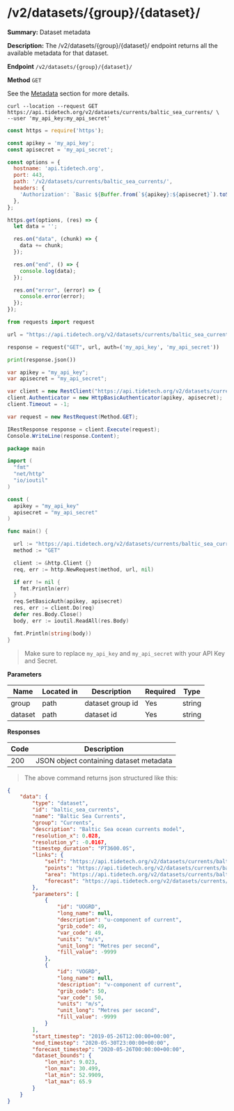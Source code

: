 # /v2/datasets/{group}/{dataset}/

**Summary:** Dataset metadata

**Description:** The /v2/datasets/{group}/{dataset}/ endpoint returns all the
available metadata for that dataset.

**Endpoint** `/v2/datasets/{group}/{dataset}/`

**Method** `GET`

<aside class="notice">
See the <a href='#metadata'>Metadata</a> section for more details.
</aside>

```shell
curl --location --request GET https://api.tidetech.org/v2/datasets/currents/baltic_sea_currents/ \
--user 'my_api_key:my_api_secret'
```

```javascript
const https = require('https');

const apikey = 'my_api_key';
const apisecret = 'my_api_secret';

const options = {
  hostname: 'api.tidetech.org',
  port: 443,
  path: '/v2/datasets/currents/baltic_sea_currents/',
  headers: {
    'Authorization': `Basic ${Buffer.from(`${apikey}:${apisecret}`).toString('base64')}`,
  },
};

https.get(options, (res) => {
  let data = '';

  res.on("data", (chunk) => {
    data += chunk;
  });

  res.on("end", () => {
    console.log(data);
  });

  res.on("error", (error) => {
    console.error(error);
  });
});
```

```python
from requests import request

url = "https://api.tidetech.org/v2/datasets/currents/baltic_sea_currents/"

response = request("GET", url, auth=('my_api_key', 'my_api_secret'))

print(response.json())
```

```csharp
var apikey = "my_api_key";
var apisecret = "my_api_secret";

var client = new RestClient("https://api.tidetech.org/v2/datasets/currents/baltic_sea_currents/");
client.Authenticator = new HttpBasicAuthenticator(apikey, apisecret);
client.Timeout = -1;

var request = new RestRequest(Method.GET);

IRestResponse response = client.Execute(request);
Console.WriteLine(response.Content);
```

```go
package main

import (
  "fmt"
  "net/http"
  "io/ioutil"
)

const (
  apikey = "my_api_key"
  apisecret = "my_api_secret"
)

func main() {

  url := "https://api.tidetech.org/v2/datasets/currents/baltic_sea_currents/"
  method := "GET"

  client := &http.Client {}
  req, err := http.NewRequest(method, url, nil)

  if err != nil {
    fmt.Println(err)
  }
  req.SetBasicAuth(apikey, apisecret)
  res, err := client.Do(req)
  defer res.Body.Close()
  body, err := ioutil.ReadAll(res.Body)

  fmt.Println(string(body))
}
```

> Make sure to replace `my_api_key` and `my_api_secret` with your API Key and Secret.


**Parameters**

| Name | Located in | Description | Required | Type |
| ---- | ---------- | ----------- | -------- | ---- |
| group | path | dataset group id | Yes | string |
| dataset | path | dataset id | Yes | string |

**Responses**

| Code | Description |
| ---- | ----------- |
| 200 | JSON object containing dataset metadata |


> The above command returns json structured like this:


```json
{
    "data": {
        "type": "dataset",
        "id": "baltic_sea_currents",
        "name": "Baltic Sea Currents",
        "group": "Currents",
        "description": "Baltic Sea ocean currents model",
        "resolution_x": 0.028,
        "resolution_y": -0.0167,
        "timestep_duration": "PT3600.0S",
        "links": {
            "self": "https://api.tidetech.org/v2/datasets/currents/baltic_sea_currents/",
            "points": "https://api.tidetech.org/v2/datasets/currents/baltic_sea_currents/points/",
            "area": "https://api.tidetech.org/v2/datasets/currents/baltic_sea_currents/area/",
            "forecast": "https://api.tidetech.org/v2/datasets/currents/baltic_sea_currents/forecast/"
        },
        "parameters": [
            {
                "id": "UOGRD",
                "long_name": null,
                "description": "u-component of current",
                "grib_code": 49,
                "var_code": 49,
                "units": "m/s",
                "unit_long": "Metres per second",
                "fill_value": -9999
            },
            {
                "id": "VOGRD",
                "long_name": null,
                "description": "v-component of current",
                "grib_code": 50,
                "var_code": 50,
                "units": "m/s",
                "unit_long": "Metres per second",
                "fill_value": -9999
            }
        ],
        "start_timestep": "2019-05-26T12:00:00+00:00",
        "end_timestep": "2020-05-30T23:00:00+00:00",
        "forecast_timestep": "2020-05-26T00:00:00+00:00",
        "dataset_bounds": {
            "lon_min": 9.023,
            "lon_max": 30.499,
            "lat_min": 52.9909,
            "lat_max": 65.9
        }
    }
}
```
